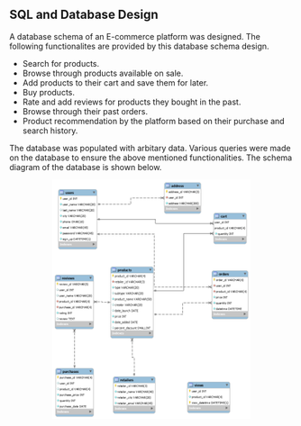 ## SQL and Database Design

A database schema of an E-commerce platform was designed.
The following functionalites are provided by this database schema design.
<ul>
    <li>Search for products.</li>
    <li>Browse through products available on sale.</li>
    <li>Add products to their cart and save them for later.</li>
    <li>Buy products.</li>
    <li>Rate and add reviews for products they bought in the past.</li>
    <li>Browse through their past orders.</li>
    <li>Product recommendation by the platform based on their purchase and search history.</li>
</ul>

The database was populated with arbitary data. Various queries were made on the database to ensure the above mentioned functionalities. The schema diagram of the database is shown below. 
<p align="center">
<img src="SchemaDiagram.png" width="70%"> 